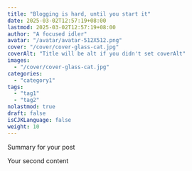 ```yaml
---
title: "Blogging is hard, until you start it"
date: 2025-03-02T12:57:19+08:00
lastmod: 2025-03-02T12:57:19+08:00
author: "A focused idler"
avatar: "/avatar/avatar-512X512.png"
cover: "/cover/cover-glass-cat.jpg"
coverAlt: "Title will be alt if you didn't set coverAlt"
images:
  - "/cover/cover-glass-cat.jpg"
categories:
  - "category1"
tags:
  - "tag1"
  - "tag2"
nolastmod: true
draft: false
isCJKLanguage: false
weight: 10
---
```


Summary for your post

<!--more-->

Your second content